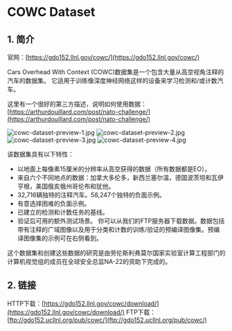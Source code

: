 # COWC Dataset

## 1. 简介

官网：[https://gdo152.llnl.gov/cowc/](https://gdo152.llnl.gov/cowc/)

Cars Overhead With Context (COWC)数据集是一个包含大量从高空视角注释的汽车的数据集。
它适用于训练像深度神经网络这样的设备来学习检测和/或计数汽车。

这里有一个很好的第三方描述，说明如何使用数据：[https://arthurdouillard.com/post/nato-challenge/](https://arthurdouillard.com/post/nato-challenge/)

<div class="custom-img-group">
  <img src="https://cdn.coderjiang.com/doc/whut/uav-counting-investigation-report/datasets/cowc/cowc-dataset-preview-1.jpg" alt="cowc-dataset-preview-1.jpg"/>
  <img src="https://cdn.coderjiang.com/doc/whut/uav-counting-investigation-report/datasets/cowc/cowc-dataset-preview-2.jpg" alt="cowc-dataset-preview-2.jpg"/>
  <img src="https://cdn.coderjiang.com/doc/whut/uav-counting-investigation-report/datasets/cowc/cowc-dataset-preview-3.jpg" alt="cowc-dataset-preview-3.jpg"/>
  <img src="https://cdn.coderjiang.com/doc/whut/uav-counting-investigation-report/datasets/cowc/cowc-dataset-preview-4.jpg" alt="cowc-dataset-preview-4.jpg"/>
</div>

该数据集具有以下特性：

- 以地面上每像素15厘米的分辨率从高空获得的数据（所有数据都是EO）。
- 来自六个不同地点的数据：加拿大多伦多，新西兰塞尔温，德国波茨坦和瓦伊亨根，美国俄亥俄州哥伦布和犹他。
- 32,716辆独特的注释汽车。58,247个独特的负面示例。
- 有意选择困难的负面示例。
- 已建立的检测和计数任务的基线。
- 验证后可用的额外测试场景。
  你可以从我们的FTP服务器下载数据。数据包括带有注释的广域图像以及用于分类和计数的训练/验证的预编译图像集。预编译图像集的示例可在右侧看到。

这个数据集和创建这些数据的研究是由劳伦斯利弗莫尔国家实验室计算工程部门的计算机视觉组的成员在全球安全总监NA-22的资助下完成的。


## 2. 链接

HTTP下载：[https://gdo152.llnl.gov/cowc/download/](https://gdo152.llnl.gov/cowc/download/)
FTP下载：[ftp://gdo152.ucllnl.org/pub/cowc/](ftp://gdo152.ucllnl.org/pub/cowc/)


